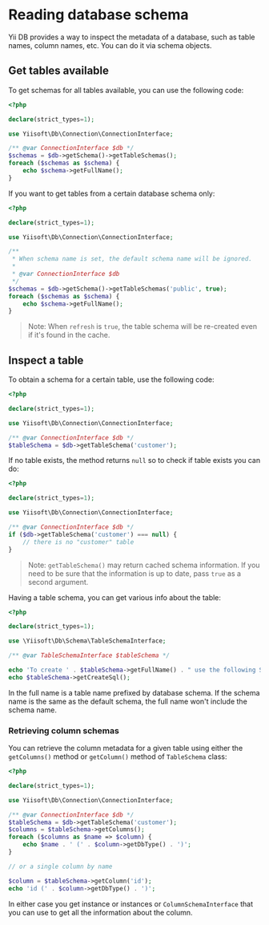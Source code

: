 # Reading database schema

Yii DB provides a way to inspect the metadata of a database, such as table names, column names, etc. You can do it
via schema objects.

## Get tables available

To get schemas for all tables available, you can use the following code:

```php
<?php

declare(strict_types=1);

use Yiisoft\Db\Connection\ConnectionInterface;

/** @var ConnectionInterface $db */
$schemas = $db->getSchema()->getTableSchemas();
foreach ($schemas as $schema) {
    echo $schema->getFullName();
}
```

If you want to get tables from a certain database schema only:

```php
<?php

declare(strict_types=1);

use Yiisoft\Db\Connection\ConnectionInterface;

/**
 * When schema name is set, the default schema name will be ignored.
 * 
 * @var ConnectionInterface $db
 */
$schemas = $db->getSchema()->getTableSchemas('public', true);
foreach ($schemas as $schema) {
    echo $schema->getFullName();
}
```

> Note: When `refresh` is `true`, the table schema will be re-created even if it's found in the cache.

## Inspect a table

To obtain a schema for a certain table, use the following code:

```php
<?php

declare(strict_types=1);

use Yiisoft\Db\Connection\ConnectionInterface;

/** @var ConnectionInterface $db */
$tableSchema = $db->getTableSchema('customer');
```

If no table exists, the method returns `null` so to check if table exists you can do:

```php
<?php

declare(strict_types=1);

use Yiisoft\Db\Connection\ConnectionInterface;

/** @var ConnectionInterface $db */
if ($db->getTableSchema('customer') === null) {
    // there is no "customer" table
}
```

> Note: `getTableSchema()` may return cached schema information. If you need to be sure that the information is
> up to date, pass `true` as a second argument.

Having a table schema, you can get various info about the table:

```php
<?php

declare(strict_types=1);

use \Yiisoft\Db\Schema\TableSchemaInterface;

/** @var TableSchemaInterface $tableSchema */

echo 'To create ' . $tableSchema->getFullName() . " use the following SQL:\n";
echo $tableSchema->getCreateSql(); 
```

In the full name is a table name prefixed by database schema.
If the schema name is the same as the default schema, the full name won't include the schema name.

### Retrieving column schemas

You can retrieve the column metadata for a given table using either the `getColumns()` method or `getColumn()` method
of `TableSchema` class:


```php
<?php

declare(strict_types=1);

use Yiisoft\Db\Connection\ConnectionInterface;

/** @var ConnectionInterface $db */
$tableSchema = $db->getTableSchema('customer');
$columns = $tableSchema->getColumns();
foreach ($columns as $name => $column) {
    echo $name . ' (' . $column->getDbType() . ')';
}

// or a single column by name

$column = $tableSchema->getColumn('id');
echo 'id (' . $column->getDbType() . ')';
```

In either case you get instance or instances
or `ColumnSchemaInterface` that you can use to get all the information about the column.

